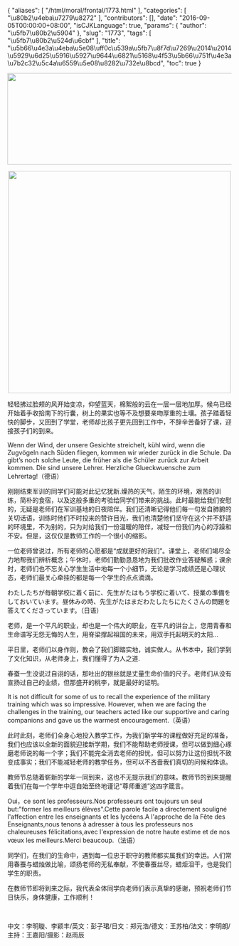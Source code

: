{
    "aliases": [
        "/html/moral/frontal/1773.html"
    ],
    "categories": [
        "\u80b2\u4eba\u7279\u8272"
    ],
    "contributors": [],
    "date": "2016-09-05T00:00:00+08:00",
    "isCJKLanguage": true,
    "params": {
        "author": "\u5fb7\u80b2\u5904"
    },
    "slug": "1773",
    "tags": [
        "\u5fb7\u80b2\u524d\u6cbf"
    ],
    "title": "\u5b66\u4e3a\u4eba\u5e08\uff0c\u539a\u5fb7\u8f7d\u7269\u2014\u2014\u5929\u6d25\u5916\u5927\u9644\u6821\u5168\u4f53\u5b66\u751f\u4e3a\u7b2c32\u5c4a\u6559\u5e08\u8282\u732e\u8bcd",
    "toc": true
}


<img
    src="https://cdn.tfls.online/mirror/full/97cc82d08011ad3a35ecd29f553a8e75939d74c0.jpg"
    style="display:block;margin-left:auto;margin-right:auto;"
    decoding="async"
    fetchpriority="auto"
    loading="lazy"
    height="206"
    width="550"
/>





<img
    src="https://cdn.tfls.online/mirror/full/dd6d493420155933cfc385348077b39874c1275f.jpg"
    style="display:block;margin-left:auto;margin-right:auto;"
    decoding="async"
    fetchpriority="auto"
    loading="lazy"
    height="500"
    width="500"
/>




  





轻轻拂过脸颊的风开始变凉，仰望蓝天，棉絮般的云在一层一层地加厚。候鸟已经开始着手收拾南下的行囊，树上的果实也等不及想要亲吻厚重的土壤。孩子踏着轻快的脚步，又回到了学堂，老师却比孩子更先回到工作中，不辞辛苦备好了课，迎接孩子们的到来。




Wenn der Wind, der unsere Gesichte streichelt, kühl wird, wenn die Zugvögeln nach Süden fliegen, kommen wir wieder zurück in die Schule. Da gibt’s noch solche Leute, die früher als die Schüler zurück zur Arbeit kommen. Die sind unsere Lehrer. Herzliche Glueckwuensche zum Lehrertag!（德语）




刚刚结束军训的同学们可能对此记忆犹新.燥热的天气，陌生的环境，艰苦的训练，简朴的食宿，以及这般多重的考验给同学们带来的挑战。此时最能给我们安慰的，无疑是老师们在军训基地的日夜陪伴。我们还清晰记得他们每一句发自肺腑的关切话语，训练时他们不时投来的赞许目光，我们也清楚他们坚守在这个并不舒适的环境里，不为别的，只为对给我们一份温暖的陪伴，减轻一份我们内心的浮躁和不安。但是，这仅仅是教师工作的一个很小的缩影。




一位老师曾说过，所有老师的心愿都是“成就更好的我们”。课堂上，老师们竭尽全力地帮我们辨析概念；午休时，老师们勤勤恳恳地为我们批改作业答疑解惑；课余时，老师们也不忘关心学生生活中地每一个小细节，无论是学习成绩还是心理状态，老师们最关心牵挂的都是每一个学生的点点滴滴。




わたしたちが毎朝学校に着く前に、先生がたはもう学校に着いて、授業の準備をしておいています。昼休みの時、先生がたはまだわたしたちにたくさんの問題を答えてくださっています。（日语）




老师，是一个平凡的职业，却也是一个伟大的职业，在平凡的讲台上，您用青春和生命谱写无怨无悔的人生，用脊梁撑起祖国的未来，用双手托起明天的太阳…




平日里，老师们以身作则，教会了我们脚踏实地，诚实做人。从书本中，我们学到了文化知识，从老师身上，我们懂得了为人之道.




春蚕一生没说过自诩的话，那吐出的银丝就是丈量生命价值的尺子。老师们从没有宣扬过自己的业绩，但那盛开的桃李，就是最好的证明。




It is not difficult for some of us to recall the experience of the military training which was so impressive. However, when we are facing the challenges in the training, our teachers acted like our supportive and caring companions and gave us the warmest encouragement.（英语）




此时此刻，老师们全身心地投入教学工作，为我们新学年的课程做好充足的准备，我们也应该以全新的面貌迎接新学期，我们不能帮助老师授课，但可以做到细心琢磨老师说的每一个字；我们不能完全消去老师的担忧，但可以努力让这份担忧不致变成事实；我们不能减轻老师的教学任务，但可以不吝啬我们真切的问候和体谅。




教师节总随着崭新的学年一同到来，这也不无提示我们的意味。教师节的到来提醒着我们在每一个学年中逗自始至终地谨记“尊师重道”这四字箴言。




Oui，ce sont les professeurs.Nos professeurs ont toujours un seul but:"former les meilleurs élèves".Cette parole facile a directement souligné l'affection entre les enseignants et les lycéens.A l'approche de la Fête des Enseignants,nous tenons à adresser à tous les professeurs nos chaleureuses félicitations,avec l'expression de notre haute estime et de nos vœux les meilleurs.Merci beaucoup.（法语）  




同学们，在我们的生命中，遇到每一位忠于职守的教师都实属我们的幸运。人们常用春蚕与蜡烛做比喻，颂扬老师的无私奉献，不使春蚕丝尽，蜡炬泪干，也是我们学生的职责。




在教师节即将到来之际，我代表全体同学向老师们表示真挚的感谢，预祝老师们节日快乐，身体健康，工作顺利！




 




中文：李明璇、李颖丰/英文：彭子珺/日文：郑元浩/德文：王苏柏/法文：李明朗/主持：王嘉阳/摄影：赵雨辰


